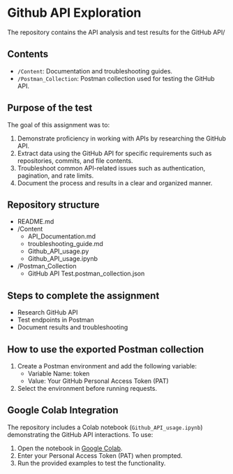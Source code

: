 # Github API Exploration

The repository contains the API analysis and test results for the GitHub API/

## Contents
- `/Content`: Documentation and troubleshooting guides.
- `/Postman_Collection`: Postman collection used for testing the GitHub API.

## **Purpose of the test**

The goal of this assignment was to:
1. Demonstrate proficiency in working with APIs by researching the GitHub API.
2. Extract data using the GitHub API for specific requirements such as repositories, commits, and file contents.
3. Troubleshoot common API-related issues such as authentication, pagination, and rate limits.
4. Document the process and results in a clear and organized manner.

## **Repository structure**
- README.md
- /Content
    - API_Documentation.md
    - troubleshooting_guide.md
    - Github_API_usage.py
    - Github_API_usage.ipynb
- /Postman_Collection
    - GitHub API Test.postman_collection.json
  
## **Steps to complete the assignment**
- Research GitHub API
- Test endpoints in Postman
- Document results and troubleshooting

## **How to use the exported Postman collection**
1. Create a Postman environment and add the following variable:
   - Variable Name: token
   - Value: Your GitHub Personal Access Token (PAT)
2. Select the environment before running requests.

## **Google Colab Integration**
The repository includes a Colab notebook (`Github_API_usage.ipynb`) demonstrating the GitHub API interactions. To use:
1. Open the notebook in [Google Colab](https://colab.research.google.com/).
2. Enter your Personal Access Token (PAT) when prompted.
3. Run the provided examples to test the functionality.
